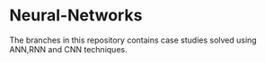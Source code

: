 # Neural-Networks

The branches in this repository contains case studies solved using ANN,RNN and CNN techniques.
